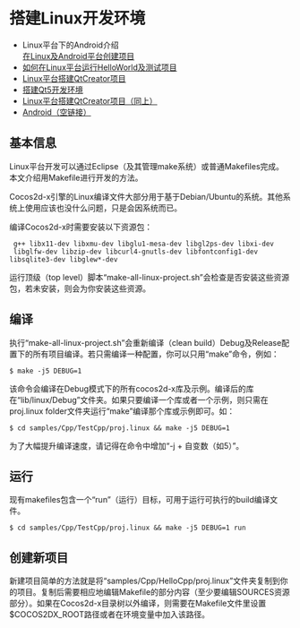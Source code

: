 # 搭建Linux开发环境

- Linux平台下的Android介绍      
   [在Linux及Android平台创建项目](http://)         
- [如何在Linux平台运行HelloWorld及测试项目](http://)           
- [Linux平台搭建QtCreator项目](http://)          
- [搭建Qt5开发环境](http://)           
- [Linux平台搭建QtCreator项目（同上）](http://)          
- [Android（空链接）](http://)        

## 基本信息

Linux平台开发可以通过Eclipse（及其管理make系统）或普通Makefiles完成。本文介绍用Makefile进行开发的方法。

Cocos2d-x引擎的Linux编译文件大部分用于基于Debian/Ubuntu的系统。其他系统上使用应该也没什么问题，只是会因系统而已。

编译Cocos2d-x时需要安装以下资源包：

```
 g++ libx11-dev libxmu-dev libglu1-mesa-dev libgl2ps-dev libxi-dev 
 libglfw-dev libzip-dev libcurl4-gnutls-dev libfontconfig1-dev libsqlite3-dev libglew*-dev
```

运行顶级（top level）脚本“make-all-linux-project.sh”会检查是否安装这些资源包，若未安装，则会为你安装这些资源。

## 编译

执行“make-all-linux-project.sh”会重新编译（clean build）Debug及Release配置下的所有项目编译。若只需编译一种配置，你可以只用“make”命令，例如：

```
$ make -j5 DEBUG=1
```

该命令会编译在Debug模式下的所有cocos2d-x库及示例。编译后的库在“lib/linux/Debug”文件夹。如果只要编译一个库或者一个示例，则只需在proj.linux folder文件夹运行“make”编译那个库或示例即可。如：     
```
$ cd samples/Cpp/TestCpp/proj.linux && make -j5 DEBUG=1
```

为了大幅提升编译速度，请记得在命令中增加“-j + 自变数（如5）”。

## 运行

现有makefiles包含一个“run”（运行）目标，可用于运行可执行的build编译文件。   
```
$ cd samples/Cpp/TestCpp/proj.linux && make -j5 DEBUG=1 run
```

## 创建新项目

新建项目简单的方法就是将“samples/Cpp/HelloCpp/proj.linux”文件夹复制到你的项目。复制后需要相应地编辑Makefile的部分内容（至少要编辑SOURCES资源部分）。如果在Cocos2d-x目录树以外编译，则需要在Makefile文件里设置$COCOS2DX_ROOT路径或者在环境变量中加入该路径。